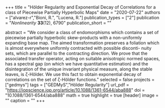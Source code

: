 +++
title = "Hölder Regularity and Exponential Decay of Correlations for a class of Piecewise Partially Hyperbolic Maps"
date = "2020-07-22"
authors = ["alvarez-r","Bioni, R.", "Lucena, R."]
publication_types = ["2"]
publication = "*Nonlinearity* **33**(12), 6790"
publication_short = ""

abstract = "We consider a class of endomorphisms which contains a set of piecewise partially hyperbolic skew-products with a non-uniformly expanding base map. The aimed transformation preserves a foliation which is almost everywhere uniformly contracted with possible disconti- nuity sets, which are parallel to the contracting direction. We prove that the associated transfer operator, acting on suitable anisotropic normed spaces, has a spectral gap (on which we have quantitative estimation) and the disintegration of the unique invariant physical measure, along the stable leaves, is ζ-Hölder. We use this fact to obtain exponential decay of correlations on the set of ζ-Hölder functions."
selected = false
projects = ["gedmys"]
tags = ["GEDMyS","Hölder Regularity"]
url_pdf = "https://iopscience.iop.org/article/10.1088/1361-6544/aba888"
doi = "10.1088/1361-6544/aba888"
math = true
highlight = true
[header]
image = ""
caption = ""
+++
